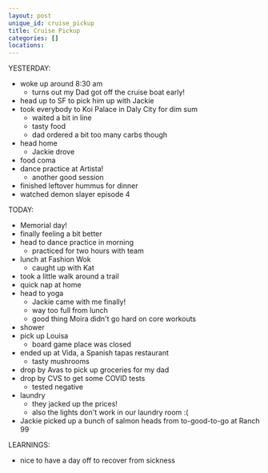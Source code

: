 ```yaml
---
layout: post
unique_id: cruise_pickup
title: Cruise Pickup
categories: []
locations: 
---
```


YESTERDAY:
* woke up around 8:30 am
  * turns out my Dad got off the cruise boat early!
* head up to SF to pick him up with Jackie
* took everybody to Koi Palace in Daly City for dim sum
  * waited a bit in line
  * tasty food
  * dad ordered a bit too many carbs though
* head home
  * Jackie drove
* food coma
* dance practice at Artista!
  * another good session
* finished leftover hummus for dinner
* watched demon slayer episode 4

TODAY:
* Memorial day!
* finally feeling a bit better
* head to dance practice in morning
  * practiced for two hours with team
* lunch at Fashion Wok
  * caught up with Kat
* took a little walk around a trail
* quick nap at home
* head to yoga
  * Jackie came with me finally!
  * way too full from lunch
  * good thing Moira didn't go hard on core workouts
* shower
* pick up Louisa
  * board game place was closed
* ended up at Vida, a Spanish tapas restaurant
  * tasty mushrooms
* drop by Avas to pick up groceries for my dad
* drop by CVS to get some COVID tests
  * tested negative
* laundry
  * they jacked up the prices!
  * also the lights don't work in our laundry room :(
* Jackie picked up a bunch of salmon heads from to-good-to-go at Ranch 99

LEARNINGS:
* nice to have a day off to recover from sickness
